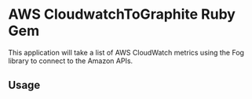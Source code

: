 AWS CloudwatchToGraphite Ruby Gem
=================================

This application will take a list of AWS CloudWatch metrics using the Fog
library to connect to the Amazon APIs.

Usage
-----


